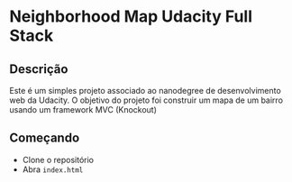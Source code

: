 # Neighborhood Map Udacity Full Stack


## Descrição

Este é um simples projeto associado ao nanodegree de desenvolvimento web da Udacity. 
O objetivo do projeto foi construir um mapa de um bairro usando um framework MVC (Knockout)


## Começando

- Clone o repositório
- Abra `index.html`



